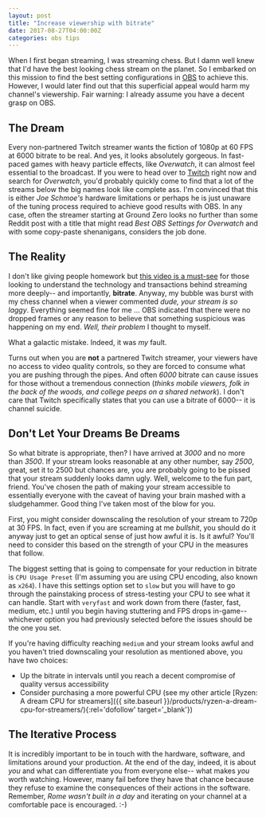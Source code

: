 ```yaml
---
layout: post
title: "Increase viewership with bitrate"
date: 2017-08-27T04:00:00Z
categories: obs tips
---
```


When I first began streaming, I was streaming chess. But I damn well knew that I'd have the best looking chess stream on the planet. So I embarked on this mission to find the best setting configurations in [OBS](https://obsproject.com/) to achieve this. However, I would later find out that this superficial appeal would harm my channel's viewership. Fair warning: I already assume you have a decent grasp on OBS.

## The Dream
Every non-partnered Twitch streamer wants the fiction of 1080p at 60 FPS at 6000 bitrate to be real. And yes, it looks absolutely gorgeous. In fast-paced games with heavy particle effects, like _Overwatch_, it can almost feel essential to the broadcast. If you were to head over to [Twitch](http://twitch.tv) right now and search for _Overwatch_, you'd probably quickly come to find that a lot of the streams below the big names look like complete ass. I'm convinced that this is either _Joe Schmoe's_ hardware limitations or perhaps he is just unaware of the tuning process required to achieve good results with OBS. In any case, often the streamer starting at Ground Zero looks no further than some Reddit post with a title that might read _Best OBS Settings for Overwatch_ and with some copy-paste shenanigans, considers the job done.


## The Reality
I don't like giving people homework but [this video is a must-see](https://www.youtube.com/watch?v=r6Rp-uo6HmI) for those looking to understand the technology and transactions behind streaming more deeply-- and importantly, **bitrate**. Anyway, my bubble was burst with my chess channel when a viewer commented _dude, your stream is so laggy_. Everything seemed fine for me ... OBS indicated that there were no dropped frames or any reason to believe that something suspicious was happening on my end. _Well, their problem_ I thought to myself.

What a galactic mistake. Indeed, it was _my_ fault.

Turns out when you are **not** a partnered Twitch streamer, your viewers have no access to video quality controls, so they are forced to consume what you are pushing through the pipes. And often _6000_ bitrate can cause issues for those without a tremendous connection (_thinks mobile viewers, folk in the back of the woods, and college peeps on a shared network_). I don't care that Twitch specifically states that you can use a bitrate of 6000-- it is channel suicide.

## Don't Let Your Dreams Be Dreams
So what bitrate is appropriate, then? I have arrived at _3000_ and no more than _3500_. If your stream looks reasonable at any other number, say _2500_, great, set it to 2500 but chances are, you are probably going to be pissed that your stream suddenly looks damn ugly. Well, welcome to the fun part, friend. You've chosen the path of making your stream accessible to essentially everyone with the caveat of having your brain mashed with a sludgehammer. Good thing I've taken most of the blow for you.

First, you might consider downscaling the resolution of your stream to 720p at 30 FPS. In fact, even if you are screaming at me _bullshit_, you should do it anyway just to get an optical sense of just how awful it is. Is it awful? You'll need to consider this based on the strength of your CPU in the measures that follow.

The biggest setting that is going to compensate for your reduction in bitrate is `CPU Usage Preset` (I'm assuming you are using CPU encoding, also known as `x264`). I have this settings option set to `slow` but you will have to go through the painstaking process of stress-testing your CPU to see what it can handle. Start with `veryfast` and work down from there (faster, fast, medium, etc.) until you begin having stuttering and FPS drops in-game-- whichever option you had previously selected before the issues should be the one you set.

If you're having difficulty reaching `medium` and your stream looks awful and you haven't tried downscaling your resolution as mentioned above, you have two choices:
- Up the bitrate in intervals until you reach a decent compromise of quality versus accessibility
- Consider purchasing a more powerful CPU (see my other article [Ryzen: A dream CPU for streamers]({{ site.baseurl }}/products/ryzen-a-dream-cpu-for-streamers/){:rel='dofollow' target='_blank'})

## The Iterative Process
It is incredibly important to be in touch with the hardware, software, and limitations around your production. At the end of the day, indeed, it is about _you_ and what can differentiate you from everyone else-- what makes _you_ worth watching. However, many fail before they have that chance because they refuse to examine the consequences of their actions in the software. Remember, _Rome wasn't built in a day_ and iterating on your channel at a comfortable pace is encouraged. :-)